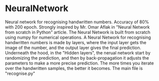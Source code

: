# NeuralNetwork
Neural network for recognising handwritten numbers. Accuracy of 80% with 200 epoch.
Strongly inspired by Mr. Omar Aflak in "Neural Network from scratch in Python" article.
The Neural Network is built from scratch using numpy for numerical operations. 
A Neural Network for recognising handwritten numbers is made by layers, where the input layer gets the image of the number, and the output layer gives the final prediction.
Underneath the hood, in the "Hidden layers", the nerual network start by randomizing the prediction, and then by back-propagation it adjusts the parameters to make a more
precise prediction. The more times you iterate over the handwritten samples, the better it becomes.
The main file is "recognise.py"
